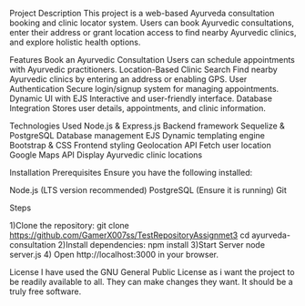 Project Description
This project is a web-based Ayurveda consultation booking and clinic locator system. 
Users can book Ayurvedic consultations, enter their address or grant location access to find nearby Ayurvedic clinics, and explore holistic health options.

Features 
 Book an Ayurvedic Consultation  Users can schedule appointments with Ayurvedic practitioners.
 Location-Based Clinic Search  Find nearby Ayurvedic clinics by entering an address or enabling GPS.
 User Authentication  Secure login/signup system for managing appointments.
 Dynamic UI with EJS  Interactive and user-friendly interface.
 Database Integration  Stores user details, appointments, and clinic information.

 Technologies Used 
Node.js & Express.js  Backend framework
Sequelize & PostgreSQL  Database management
EJS  Dynamic templating engine
Bootstrap & CSS  Frontend styling
Geolocation API  Fetch user location
Google Maps API  Display Ayurvedic clinic locations

Installation 
Prerequisites
Ensure you have the following installed:

Node.js (LTS version recommended)
PostgreSQL (Ensure it is running)
Git

Steps

1)Clone the repository:
git clone https://github.com/GamerX007ss/TestRepositoryAssignmet3
cd ayurveda-consultation
2)Install dependencies:
npm install
3)Start Server
node server.js
4)  Open http://localhost:3000 in your browser.

License
I have used the GNU General Public License as i want the project to be readily available to all. They can make changes they want. It should be a truly free software.